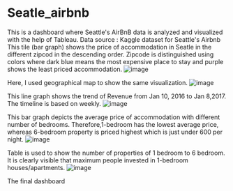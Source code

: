 # Seatle_airbnb
This is a dashboard where Seattle's AirBnB data is analyzed and visualized with the help of Tableau.
Data source : Kaggle dataset for Seattle's Airbnb
This tile (bar graph) shows the price of accommodation in Seatle in the different zipcod in the descending order. Zipcode is distinguished using colors where dark blue means the most expensive place to stay and purple shows the least priced accommodation.
![image](https://user-images.githubusercontent.com/123319398/223483131-807ba459-54d3-4ade-9740-3a3a25b286d9.png)


Here, I used geographical map to show the same visualization.
![image](https://user-images.githubusercontent.com/123319398/223483363-751deb02-b388-4213-a873-41757d99ce33.png)


This line graph shows the trend of Revenue from Jan 10, 2016 to Jan 8,2017. The timeline is based on weekly.
![image](https://user-images.githubusercontent.com/123319398/223483495-c709da73-e265-446f-a462-590fea7aebe0.png)



This bar graph depicts the average price of accommodation with different number of bedrooms. Therefore,1-bedroom has the lowest average price, whereas 6-bedroom property is priced highest which is just under 600 per night.
![image](https://user-images.githubusercontent.com/123319398/223484497-dea0b501-4d31-485c-86bf-7839f1ab5711.png)


Table is used to show the number of properties of 1 bedroom to 6 bedroom. It is clearly visible that maximum people invested in 1-bedroom houses/apartments.
![image](https://user-images.githubusercontent.com/123319398/223483985-d7b76116-16b0-43ab-ba8c-bd493a0cf852.png)


The final dashboard
